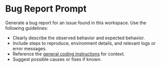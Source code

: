 <!-- file: .github/prompts/bug-report.prompt.md -->

# Bug Report Prompt

Generate a bug report for an issue found in this workspace. Use the following guidelines:

- Clearly describe the observed behavior and expected behavior.
- Include steps to reproduce, environment details, and relevant logs or error messages.
- Reference the [general coding instructions](../instructions/general-coding.instructions.md) for
  context.
- Suggest possible causes or fixes if known.
